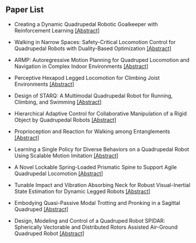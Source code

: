 ## Paper List

- Creating a Dynamic Quadrupedal Robotic Goalkeeper with Reinforcement Learning
[[Abstract]](https://events.infovaya.com/presentation?id=105119)

- Walking in Narrow Spaces: Safety-Critical Locomotion Control for Quadrupedal Robots with Duality-Based Optimization
[[Abstract]](https://events.infovaya.com/presentation?id=105122)

- ARMP: Autoregressive Motion Planning for Quadruped Locomotion and Navigation in Complex Indoor Environments
[[Abstract]](https://events.infovaya.com/presentation?id=105125)

- Perceptive Hexapod Legged Locomotion for Climbing Joist Environments
[[Abstract]](https://events.infovaya.com/presentation?id=105128)

- Design of STARQ: A Multimodal Quadrupedal Robot for Running, Climbing, and Swimming
[[Abstract]](https://events.infovaya.com/presentation?id=105131)

- Hierarchical Adaptive Control for Collaborative Manipulation of a Rigid Object by Quadrupedal Robots
[[Abstract]](https://events.infovaya.com/presentation?id=105134)

- Proprioception and Reaction for Walking among Entanglements
[[Abstract]](https://events.infovaya.com/presentation?id=105137)

- Learning a Single Policy for Diverse Behaviors on a Quadrupedal Robot Using Scalable Motion Imitation
[[Abstract]](https://events.infovaya.com/presentation?id=105140)

- A Novel Lockable Spring-Loaded Prismatic Spine to Support Agile Quadrupedal Locomotion
[[Abstract]](https://events.infovaya.com/presentation?id=105143)

- Tunable Impact and Vibration Absorbing Neck for Robust Visual-Inertial State Estimation for Dynamic Legged Robots
[[Abstract]](https://events.infovaya.com/presentation?id=105146)

- Embodying Quasi-Passive Modal Trotting and Pronking in a Sagittal Quadruped
[[Abstract]](https://events.infovaya.com/presentation?id=105149)

- Design, Modeling and Control of a Quadruped Robot SPIDAR: Spherically Vectorable and Distributed Rotors Assisted Air-Ground Quadruped Robot
[[Abstract]](https://events.infovaya.com/presentation?id=105152)

